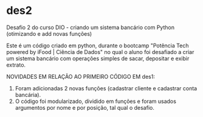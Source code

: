 # des2

Desafio 2 do curso DIO - criando um sistema bancário com Python (otimizando e add novas funções)


Este é um código criado em python, durante o bootcamp "Potência Tech powered by iFood | Ciência de Dados" no qual o aluno foi desafiado a criar um sistema bancário com operações simples de sacar, depositar e exibir extrato.

NOVIDADES EM RELAÇÃO AO PRIMEIRO CÓDIGO EM des1: 
1) Foram adicionadas 2 novas funções (cadastrar cliente e cadastrar conta bancária).
2) O código foi modularizado, dividido em funções e foram usados argumentos por nome e por posição, tal qual o desafio.
